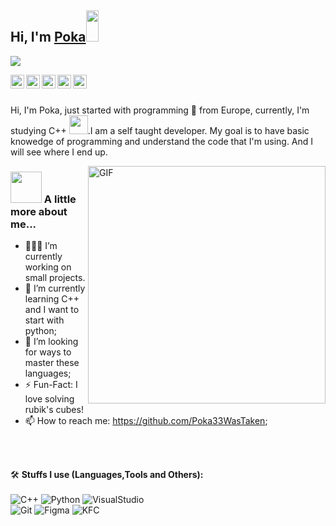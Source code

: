 <h2> Hi, I'm <a href="https://github.com/Poka33WasTaken">Poka</a><img src="https://raw.githubusercontent.com/rubiin/rubiin/master/pikahello.gif" width="20px" height="50px"></h2>

![](https://visitor-badge.glitch.me/badge?page_id=poka33wastaken.poka33wastaken)

<a href="https://twitter.com">
  <img align="left" alt="Rubin Bhandari | Twitter" width="22px" src="https://cdn.jsdelivr.net/npm/simple-icons@v3/icons/twitter.svg" />
</a>
<a href="https://www.linkedin.com">
  <img align="left" alt="Rubin's LinkedIN" width="22px" src="https://cdn.jsdelivr.net/npm/simple-icons@v3/icons/linkedin.svg" />
</a>
<a href="https://t.me">
  <img align="left" alt="Rubin's Telegram" width="22px" src="https://cdn.jsdelivr.net/npm/simple-icons@v3/icons/telegram.svg" />
</a>
<a href="https://www.instagram.com">
  <img align="left" alt="Poka's Instagram" width="22px" src="https://cdn.jsdelivr.net/npm/simple-icons@v3/icons/instagram.svg" />
</a>
<a href="https://www.reddit.com">
  <img align="left" alt="Poka's Reddit" width="22px" src="https://cdn.jsdelivr.net/npm/simple-icons@v3/icons/reddit.svg" />
</a>
<br />
<br/>

Hi, I'm Poka, just started with programming 🚀 from Europe, currently, I'm studying C++ <img src="https://media.giphy.com/media/WUlplcMpOCEmTGBtBW/giphy.gif" width="30">.I am a self taught developer. My goal is to have basic knowedge of programming and understand the code that I'm using. And I will see where I end up.

<img align="right" alt="GIF" width="380" src="https://media4.giphy.com/media/3oEduOg2WVGU1atrFe/giphy.gif?cid=ecf05e47h8xxvln2d7wucz9hri81t0mpqxlqy7009skc86ml&rid=giphy.gif&ct=g">
 
### <img src="https://media.giphy.com/media/VgCDAzcKvsR6OM0uWg/giphy.gif" width="50"> A little more about me... 

- 👨🏽‍💻 I’m currently working on small projects.
- 🌱 I’m currently learning C++ and I want to start with python;
- 🤔 I’m looking for ways to master these languages;
- ⚡️ Fun-Fact: I love solving rubik's cubes!
- 📫 How to reach me: https://github.com/Poka33WasTaken;

<br/>
<br/>

🛠️ **Stuffs I use (Languages,Tools and Others):**
<br>
<br>
![C++](https://img.shields.io/badge/-C++-black?style=for-the-badge&logo=c%2B%2B&)
![Python](https://img.shields.io/badge/-Python-black?style=for-the-badge&logo=Python)
![VisualStudio](https://img.shields.io/badge/-VisualStudio-black?style=for-the-badge&logo=VisualStudio)
<br>
![Git](https://img.shields.io/badge/-Git-black?style=for-the-badge&logo=Git)
![Figma](https://img.shields.io/badge/Figma-black?style=for-the-badge&logo=figma&logoColor=white)
![KFC](https://img.shields.io/badge/-KFC-black?style=for-the-badge&logo=kfc&logoColor=white)

